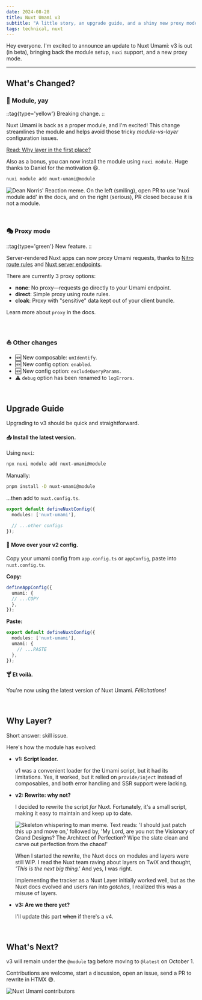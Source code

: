 ```yaml
---
date: 2024-08-28
title: Nuxt Umami v3
subtitle: "A little story, an upgrade guide, and a shiny new proxy mode."
tags: technical, nuxt
---
```


Hey everyone. I'm excited to announce an update to Nuxt Umami: v3 is out (in
beta), bringing back the module setup, `nuxi` support, and a new proxy mode.

---

## What's Changed?

### 🎁 Module, yay

::tag{type='yellow'}
Breaking change.
::

Nuxt Umami is back as a proper module, and I'm excited! This change streamlines
the module and helps avoid those tricky _module-vs-layer_ configuration issues.

[Read: Why layer in the first place?](#why-layer)

Also as a bonus, you can now install the module using `nuxi module`.
Huge thanks to Daniel for the motivation 😆.

```sh
nuxi module add nuxt-umami@module
```

![Dean Norris' Reaction meme. On the left (smiling), open PR to use 'nuxi module add' in the docs, and on the right (serious), PR closed because it is not a module.](/img/memes/1.webp)

<br>

### 🎭 Proxy mode

::tag{type='green'}
New feature.
::

Server-rendered Nuxt apps can now proxy Umami requests, thanks to
[Nitro route rules](https://nitro.unjs.io/guide/routing#route-rules)
and [Nuxt server endpoints](https://nuxt.com/docs/getting-started/server).

There are currently 3 proxy options:
- **none**: No proxy—requests go directly to your Umami endpoint.
- **direct**: Simple proxy using route rules.
- **cloak**: Proxy with "sensitive" data kept out of your client bundle.

Learn more about `proxy` in the docs.

<br>

### ⛵ Other changes

- 🆕 New composable: `umIdentify`.
- 🆕 New config option: `enabled`.
- 🆕 New config option: `excludeQueryParams`.
- ⚠️ `debug` option has been renamed to `logErrors`.

<br>

## Upgrade Guide

Upgrading to v3 should be quick and straightforward.

#### 📥 Install the latest version.

Using `nuxi`:

```sh
npx nuxi module add nuxt-umami@module
```

Manually:

```sh
pnpm install -D nuxt-umami@module
```

...then add to `nuxt.config.ts`.

```ts [nuxt.config.ts]
export default defineNuxtConfig({
  modules: ['nuxt-umami'],

  // ...other configs
});
```

#### 🚛 Move over your v2 config.

Copy your umami config from `app.config.ts` or `appConfig`, paste into `nuxt.config.ts`.

**Copy:**

```ts [app.config.ts]
defineAppConfig({
  umami: {
  // ...COPY
  },
});
```

**Paste:**

```ts [nuxt.config.ts]
export default defineNuxtConfig({
  modules: ['nuxt-umami'],
  umami: {
    // ...PASTE
  },
});
```

#### 🍸 Et voilà.

You're now using the latest version of Nuxt Umami. _Félicitations!_

<br>

## Why Layer?

Short answer: skill issue.

Here's how the module has evolved:

- **v1: Script loader.**

  v1 was a convenient loader for the Umami script, but it had its
  limitations. Yes, it worked, but it relied on `provide/inject` instead
  of composables, and both error handling and SSR support were lacking.

- **v2: Rewrite: why not?**

  I decided to rewrite the script _for_ Nuxt. Fortunately, it's
  a small script, making it easy to maintain and keep up to date.

  ![Skeleton whispering to man meme. Text reads: 'I should just patch this up and move on,' followed by, 'My Lord, are you not the Visionary of Grand Designs? The Architect of Perfection? Wipe the slate clean and carve out perfection from the chaos!'](/img/memes/2.webp)

  When I started the rewrite, the Nuxt docs on modules and layers were
  still WIP. I read the Nuxt team raving about layers on TwiX and thought,
  _'This is the next big thing.'_ And yes, I was right.

  Implementing the tracker as a Nuxt Layer initially worked well, but
  as the Nuxt docs evolved and users ran into _gotchas_, I realized this
  was a misuse of layers.

- **v3: Are we there yet?**

  I'll update this part ~~when~~ if there's a v4.

<br>

## What's Next?

v3 will remain under the `@module` tag before moving to
`@latest` on October 1.

Contributions are welcome, start a discussion, open an issue,
send a PR to rewrite in HTMX 😅.

![Nuxt Umami contributors](https://contrib.rocks/image?repo=ijkml/nuxt-umami)
